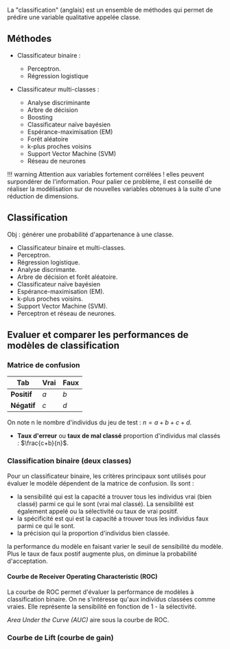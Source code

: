 La "classification" (anglais) est un ensemble de méthodes qui permet de prédire une variable qualitative appelée classe.

## Méthodes

* Classificateur binaire :

  * Perceptron.
  * Régression logistique
  
* Classificateur multi-classes :
  * Analyse discriminante
  * Arbre de décision
  * Boosting
  * Classificateur naïve bayésien
  * Espérance-maximisation (EM)
  * Forêt aléatoire
  * k-plus proches voisins
  * Support Vector Machine (SVM)
  * Réseau de neurones

!!! warning
	Attention aux variables fortement corrélées ! elles peuvent surpondérer de l'information. Pour palier ce problème, il est conseillé de réaliser la modélisation sur de nouvelles variables obtenues à la suite d'une réduction de dimensions.

## Classification

Obj : générer une probabilité d'appartenance à une classe. 

* Classificateur binaire et multi-classes.
* Perceptron.
* Régression logistique.
* Analyse discrimante.
* Arbre de décision et forêt aléatoire.
* Classificateur naïve bayésien
* Espérance-maximisation (EM).
* k-plus proches voisins.
* Support Vector Machine (SVM).
* Perceptron et réseau de neurones.

## Evaluer et comparer les  performances de modèles de classification

### Matrice de confusion

Tab         | Vrai | Faux
------------|------|---
**Positif** | $a$  | $b$
**Négatif** | $c$  | $d$

On note n le nombre d'individus du jeu de test : $n = a + b + c + d$.

* **Taux d'erreur** ou **taux de mal classé** proportion d'individus mal classés : $\frac{c+b}{n}$.

### Classification binaire (deux classes)

Pour un classificateur binaire, les critères principaux sont utilisés pour évaluer le modèle dépendent de la matrice de confusion. Ils sont :

* la sensibilité qui est la capacité a trouver tous les individus vrai (bien classé) parmi ce qui le sont (vrai mal classé). La sensibilité est également appelé ou la sélectivité ou taux de vrai positif. 
* la spécificité est qui est la capacité a trouver tous les individus faux parmi ce qui le sont.
* la précision qui la proportion d'individus bien classée.

la performance du modèle en faisant varier le seuil de sensibilité du modèle. Plus le taux de faux postif augmente plus, on diminue la probabilité d'acceptation.

#### Courbe de Receiver Operating Characteristic (ROC)

La courbe de ROC permet d'évaluer la performance de modèles à classification binaire. On ne s'intéresse qu'aux individus classées comme vraies. Elle représente la sensibilité en fonction de 1 - la sélectivité.

_Area Under the Curve (AUC)_ aire sous la courbe de ROC.

### Courbe de Lift (courbe de gain)
